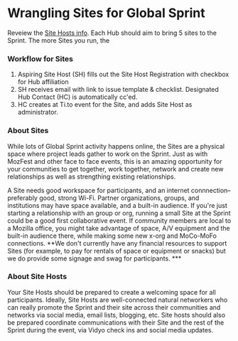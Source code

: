 # Wrangling Sites for Global Sprint

Reveiew the [Site Hosts info](https://mozilla.github.io/global-sprint/projects/). Each Hub should aim to bring 5 sites to the Sprint. The more Sites you run, the 

### Workflow for Sites

1. Aspiring Site Host (SH) fills out the Site Host Registration with checkbox for Hub affiliation
2. SH receives email with link to issue template & checklist. Designated Hub Contact (HC) is automatically cc'ed.
3. HC creates at Ti.to event for the Site, and adds Site Host as administrator. 

### About Sites
While lots of Global Sprint activity happens online, the Sites are  a physical space where project leads gather to work on the Sprint. Just as with MozFest and other face to face events, this is an amazing opportunity for your communities to get together, work together, network and create new relationships as well as strengthing existing relationships. 

A Site needs good workspace for participants, and an internet connnection– preferably good, strong Wi-Fi. Partner organizations, groups, and institutions may have space available, and a built-in audience. If you're just starting a relationship with an group or org, running a small Site at the Sprint could be a good first collaborative event. If community members are local to a Mozilla office, you might take advantage of space, A/V equipment and the built-in audience there, while making some new x-org and MoCo-MoFo connections. **We don't currently have any financial resources to support Sites (for example, to pay for rentals of space or equipment or snacks) but we do provide some signage and swag for participants. ***

### About Site Hosts
Your Site Hosts should be prepared to create a welcoming space for all participants. Ideally, Site Hosts are well-connected natural networkers who can really promote the Sprint and their site across their communities and networks via social media, email lists, blogging, etc. Site hosts should also be prepared coordinate communications with their Site and the rest of the Sprint during the event, via Vidyo check ins and social media updates. 


